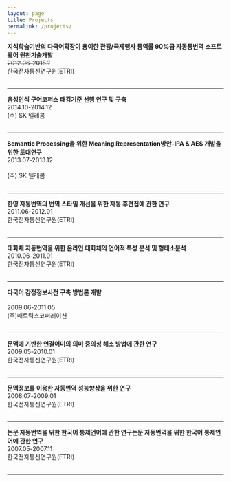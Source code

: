 ```yaml
---
layout: page
title: Projects
permalink: /projects/
---
```

**지식학습기반의 다국어확장이 용이한 관광/국제행사 통역률 90%급 자동통번역 소프트웨어 원천기술개발**<br/>
~~2012.06-2015.?~~<br/>
한국전자통신연구원(ETRI)<br/>
<br/>
*****

**음성인식 구어코퍼스 태깅기준 선행 연구 및 구축**<br/>
2014.10-2014.12<br/>
(주) SK 텔레콤<br/>
<br/>
*****

**Semantic Processing을 위한 Meaning Representation방안-IPA & AES 개발을 위한 토대연구**<br/>
2013.07-2013.12<br/>	
(주) SK 텔레콤<br/>
<br/>
*****
**한영 자동번역의 번역 스타일 개선을 위한 자동 후편집에 관한 연구**<br/>
2011.06-2012.01<br/>
한국전자통신연구원(ETRI)<br/>
<br/>
*****

**대화체 자동번역을 위한 온라인 대화체의 언어적 특성 분석 및 형태소분석**<br/>
2010.06-2011.01<br/>
한국전자통신연구원(ETRI)<br/>
<br/>
*****

**다국어 감정정보사전 구축 방법론 개발**<br/>	
2009.06-2011.05<br/>
(주)매트릭스코퍼레이션<br/>
<br/>
*****

**문맥에 기반한 연결어미의 의미 중의성 해소 방법에 관한 연구**<br/>
2009.05-2010.01	<br/>
한국전자통신연구원(ETRI)<br/>
<br/>
*****

**문맥정보를 이용한 자동번역 성능향상을 위한 연구**<br/>
2008.07-2009.01	<br/>
한국전자통신연구원(ETRI)<br/>
<br/>
*****

**논문 자동번역을 위한 한국어 통제언어에 관한 연구논문 자동번역을 위한 한국어 통제언어에 관한 연구**      
2007.05-2007.11	<br/>
한국전자통신연구원(ETRI)<br/>
<br/>
*****
